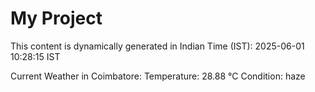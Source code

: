 # My Project

This content is dynamically generated in Indian Time (IST): 2025-06-01 10:28:15 IST


Current Weather in Coimbatore:
Temperature: 28.88 °C
Condition: haze
